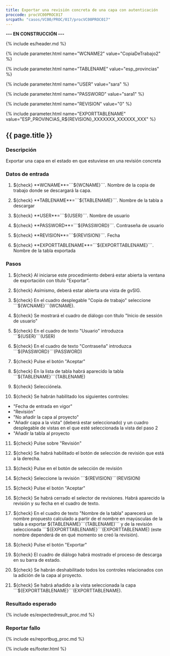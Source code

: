 ```yaml
---
title: Exportar una revisión concreta de una capa con autenticación
proccode: procVC00PROC017
srcpath: "casos/VC00/PROC/017/procVC00PROC017"
---
```


**--- EN CONSTRUCCIÓN ---**

{% include es/header.md %}

{% include parameter.html name="WCNAME2" value="CopiaDeTrabajo2" %}

{% include parameter.html name="TABLENAME" value="esp_provincias" %}

{% include parameter.html name="USER" value="sara" %}

{% include parameter.html name="PASSWORD" value="sara1" %}

{% include parameter.html name="REVISION" value="0" %}

{% include parameter.html name="EXPORTTABLENAME" value="ESP_PROVINCIAS_R${REVISION}_XXXXXXX_XXXXXX_XXX" %}

## {{ page.title }}

### Descripción

Exportar una capa en el estado en que estuviese en una revisión concreta

### Datos de entrada

1. ${check} **WCNAME**=```${WCNAME}```. Nombre de la copia de trabajo donde se descargará la capa.

2. ${check} **TABLENAME**=```${TABLENAME}```. Nombre de la tabla a descargar

3. ${check} **USER**=```${USER}```. Nombre de usuario

4. ${check} **PASSWORD**=```${PASSWORD}```. Contraseña de usuario

5. ${check} **REVISION**=```${REVISION}```. Fecha

6. ${check} **EXPORTTABLENAME**=```${EXPORTTABLENAME}```. Nombre de la tabla exportada


### Pasos

1. ${check} Al iniciarse este procedimiento deberá estar abierta la ventana de exportación con título "Exportar".

2. ${check} Asímismo, deberá estar abierta una vista de gvSIG.

3. ${check} En el cuadro desplegable "Copia de trabajo" seleccione ```${WCNAME}```(WCNAME).

4. ${check} Se mostrará el cuadro de diálogo con título "Inicio de sessión de usuario"

5. ${check} En el cuadro de texto "Usuario" introduzca ```${USER}```(USER)

6. ${check} En el cuadro de texto "Contraseña" introduzca ```${PASSWORD}```(PASSWORD)

7. ${check} Pulse el botón "Aceptar"

8. ${check} En la lista de tabla habrá aparecido la tabla ```${TABLENAME}```(TABLENAME)

9. ${check} Selecciónela.

10. ${check} Se habrán habilitado los siguientes controles:
  * "Fecha de entrada en vigor"
  * "Revisión"
  * "No añadir la capa al proyecto"
  * "Añadir capa a la vista" (deberá estar seleccionado) y un cuadro desplegable de vistas en el que esté seleccionada la vista del paso 2
  * "Añadir la tabla al proyecto

11. ${check} Pulse sobre "Revisión"

12. ${check} Se habrá habilitado el botón de selección de revisión que está a la derecha.

13. ${check} Pulse en el botón de selección de revisión

14. ${check} Seleccione la revisión ```${REVISION}```(REVISION)

15. ${check} Pulse el botón "Aceptar"

15. ${check} Se habrá cerrado el selector de revisiones. Habrá aparecido la revisión y su fecha en el cuadro de texto.

14. ${check} En el cuadro de texto "Nombre de la tabla" aparecerá un nombre propuesto calculado a partir de el nombre en mayúsculas de la tabla a exportar ${TABLENAME}```(TABLENAME)``` y de la revisión seleccionada ```${EXPORTTABLENAME}```(EXPORTTABLENAME) (este nombre dependerá de en qué momento se creó la revisión).

15. ${check} Pulse el botón "Exportar"

12. ${check} El cuadro de diálogo habrá mostrado el proceso de descarga en su barra de estado.

13. ${check} Se habrán deshabilitado todos los controles relacionados con la adición de la capa al proyecto.

15. ${check} Se habrá añadido a la vista seleccionada la capa ```${EXPORTTABLENAME}```(EXPORTTABLENAME).

### Resultado esperado

{% include es/expectedresult_proc.md %}

### Reportar fallo

{% include es/reportbug_proc.md %}

{% include es/footer.html %}
